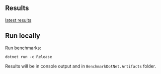## Results
[latest results](BenchmarkDotNet.Artifacts/results/Pairing-report-github.md)

## Run locally

Run benchmarks:

```
dotnet run -c Release
```

Results will be in console output and in `BenchmarkDotNet.Artifacts` folder.